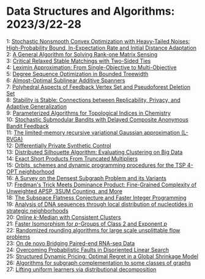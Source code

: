 # Data Structures and Algorithms: 2023/3/22-28  
1: [Stochastic Nonsmooth Convex Optimization with Heavy-Tailed Noises:  High-Probability Bound, In-Expectation Rate and Initial Distance Adaptation](https://doi.org/10.48550/arXiv.2303.12277)  
2: [A General Algorithm for Solving Rank-one Matrix Sensing](https://doi.org/10.48550/arXiv.2303.12298)  
3: [Critical Relaxed Stable Matchings with Two-Sided Ties](https://doi.org/10.48550/arXiv.2303.12325)  
4: [Leximin Approximation: From Single-Objective to Multi-Objective](https://doi.org/10.48550/arXiv.2303.12506)  
5: [Degree Sequence Optimization in Bounded Treewidth](https://doi.org/10.48550/arXiv.2303.12560)  
6: [Almost-Optimal Sublinear Additive Spanners](https://doi.org/10.48550/arXiv.2303.12768)  
7: [Polyhedral Aspects of Feedback Vertex Set and Pseudoforest Deletion Set](https://doi.org/10.48550/arXiv.2303.12850)  
8: [Stability is Stable: Connections between Replicability, Privacy, and  Adaptive Generalization](https://doi.org/10.48550/arXiv.2303.12921)  
9: [Parameterized Algorithms for Topological Indices in Chemistry](https://doi.org/10.48550/arXiv.2303.13279)  
10: [Stochastic Submodular Bandits with Delayed Composite Anonymous Bandit  Feedback](https://doi.org/10.48550/arXiv.2303.13604)  
11: [The limited-memory recursive variational Gaussian approximation (L-RVGA)](https://doi.org/10.48550/arXiv.2303.14195)  
12: [Differentially Private Synthetic Control](https://doi.org/10.48550/arXiv.2303.14084)  
13: [Distributed Silhouette Algorithm: Evaluating Clustering on Big Data](https://doi.org/10.48550/arXiv.2303.14102)  
14: [Exact Short Products From Truncated Multipliers](https://doi.org/10.48550/arXiv.2303.14321)  
15: [Orbits, schemes and dynamic programming procedures for the TSP 4-OPT  neighborhood](https://doi.org/10.48550/arXiv.2303.14424)  
16: [A Survey on the Densest Subgraph Problem and its Variants](https://doi.org/10.48550/arXiv.2303.14467)  
17: [Fredman's Trick Meets Dominance Product: Fine-Grained Complexity of  Unweighted APSP, 3SUM Counting, and More](https://doi.org/10.48550/arXiv.2303.14572)  
18: [The Subspace Flatness Conjecture and Faster Integer Programming](https://doi.org/10.48550/arXiv.2303.14605)  
19: [Analysis of DNA sequences through local distribution of nucleotides in  strategic neighborhoods](https://doi.org/10.48550/arXiv.2303.14994)  
20: [Online $k$-Median with Consistent Clusters](https://doi.org/10.48550/arXiv.2303.15379)  
21: [Faster Isomorphism for $p$-Groups of Class 2 and Exponent $p$](https://doi.org/10.48550/arXiv.2303.15412)  
22: [Randomized rounding algorithms for large scale unsplittable flow  problems](https://doi.org/10.48550/arXiv.2303.15550)  
23: [On de novo Bridging Paired-end RNA-seq Data](https://doi.org/10.48550/arXiv.2303.15594)  
24: [Overcoming Probabilistic Faults in Disoriented Linear Search](https://doi.org/10.48550/arXiv.2303.15608)  
25: [Structured Dynamic Pricing: Optimal Regret in a Global Shrinkage Model](https://doi.org/10.48550/arXiv.2303.15652)  
26: [Algorithms for subgraph complementation to some classes of graphs](https://doi.org/10.48550/arXiv.2303.15873)  
27: [Lifting uniform learners via distributional decomposition](https://doi.org/10.48550/arXiv.2303.16208)  